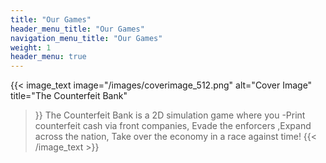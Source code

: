 ```yaml
---
title: "Our Games"
header_menu_title: "Our Games"
navigation_menu_title: "Our Games"
weight: 1
header_menu: true
---
```


{{< image_text
    image="/images/coverimage_512.png"
    alt="Cover Image"
    title="The Counterfeit Bank"
 >}}
The Counterfeit Bank is a 2D simulation game where you -Print counterfeit cash via front companies,  Evade the enforcers ,Expand across the nation, Take over the economy in a race against time!
{{< /image_text >}}

